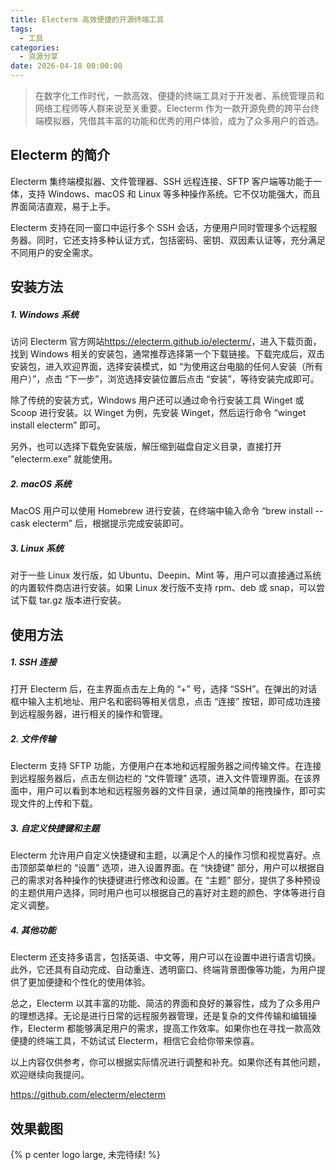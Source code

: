 ```yaml
---
title: Electerm 高效便捷的开源终端工具
tags:
  - 工具
categories:
  - 资源分享
date: 2026-04-18 00:00:00
---
```


> 在数字化工作时代，一款高效、便捷的终端工具对于开发者、系统管理员和网络工程师等人群来说至关重要。Electerm 作为一款开源免费的跨平台终端模拟器，凭借其丰富的功能和优秀的用户体验，成为了众多用户的首选。

<!-- more -->

## Electerm 的简介

Electerm 集终端模拟器、文件管理器、SSH 远程连接、SFTP 客户端等功能于一体，支持 Windows、macOS 和 Linux 等多种操作系统。它不仅功能强大，而且界面简洁直观，易于上手。

Electerm 支持在同一窗口中运行多个 SSH 会话，方便用户同时管理多个远程服务器。同时，它还支持多种认证方式，包括密码、密钥、双因素认证等，充分满足不同用户的安全需求。

## 安装方法

##### 1. Windows 系统

访问 Electerm 官方网站<https://electerm.github.io/electerm/>，进入下载页面，找到 Windows 相关的安装包，通常推荐选择第一个下载链接。下载完成后，双击安装包，进入欢迎界面，选择安装模式，如 “为使用这台电脑的任何人安装（所有用户）”，点击 “下一步”，浏览选择安装位置后点击 “安装”，等待安装完成即可。

除了传统的安装方式，Windows 用户还可以通过命令行安装工具 Winget 或 Scoop 进行安装。以 Winget 为例，先安装 Winget，然后运行命令 “winget install electerm” 即可。

另外，也可以选择下载免安装版，解压缩到磁盘自定义目录，直接打开 “electerm.exe” 就能使用。

##### 2. macOS 系统

MacOS 用户可以使用 Homebrew 进行安装，在终端中输入命令 “brew install --cask electerm” 后，根据提示完成安装即可。

##### 3. Linux 系统

对于一些 Linux 发行版，如 Ubuntu、Deepin、Mint 等，用户可以直接通过系统的内置软件商店进行安装。如果 Linux 发行版不支持 rpm、deb 或 snap，可以尝试下载 tar.gz 版本进行安装。

## 使用方法

##### 1. SSH 连接

打开 Electerm 后，在主界面点击左上角的 “+” 号，选择 “SSH”。在弹出的对话框中输入主机地址、用户名和密码等相关信息，点击 “连接” 按钮，即可成功连接到远程服务器，进行相关的操作和管理。

##### 2. 文件传输

Electerm 支持 SFTP 功能，方便用户在本地和远程服务器之间传输文件。在连接到远程服务器后，点击左侧边栏的 “文件管理” 选项，进入文件管理界面。在该界面中，用户可以看到本地和远程服务器的文件目录，通过简单的拖拽操作，即可实现文件的上传和下载。

##### 3. 自定义快捷键和主题

Electerm 允许用户自定义快捷键和主题，以满足个人的操作习惯和视觉喜好。点击顶部菜单栏的 “设置” 选项，进入设置界面。在 “快捷键” 部分，用户可以根据自己的需求对各种操作的快捷键进行修改和设置。在 “主题” 部分，提供了多种预设的主题供用户选择，同时用户也可以根据自己的喜好对主题的颜色、字体等进行自定义调整。

##### 4. 其他功能

Electerm 还支持多语言，包括英语、中文等，用户可以在设置中进行语言切换。此外，它还具有自动完成、自动重连、透明窗口、终端背景图像等功能，为用户提供了更加便捷和个性化的使用体验。

总之，Electerm 以其丰富的功能、简洁的界面和良好的兼容性，成为了众多用户的理想选择。无论是进行日常的远程服务器管理，还是复杂的文件传输和编辑操作，Electerm 都能够满足用户的需求，提高工作效率。如果你也在寻找一款高效便捷的终端工具，不妨试试 Electerm，相信它会给你带来惊喜。

以上内容仅供参考，你可以根据实际情况进行调整和补充。如果你还有其他问题，欢迎继续向我提问。

https://github.com/electerm/electerm

## 效果截图

{% p center logo large, 未完待续! %}